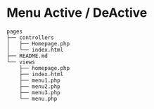 Menu Active / DeActive
==================

```
pages
├── controllers
│   ├── Homepage.php
│   └── index.html
├── README.md
└── views
    ├── homepage.php
    ├── index.html
    ├── menu1.php
    ├── menu2.php
    ├── menu3.php
    └── menu.php
```